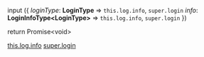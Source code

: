 input
({
	*loginType*: **LoginType** ⇒ `this.log.info`, `super.login`
	*info*: **LoginInfoType\<LoginType\>** ⇒ `this.log.info`, `super.login`
})

return Promise\<void\>

[this.log.info](BasePage.md#log)
[super.login](BasePage.md#login)


